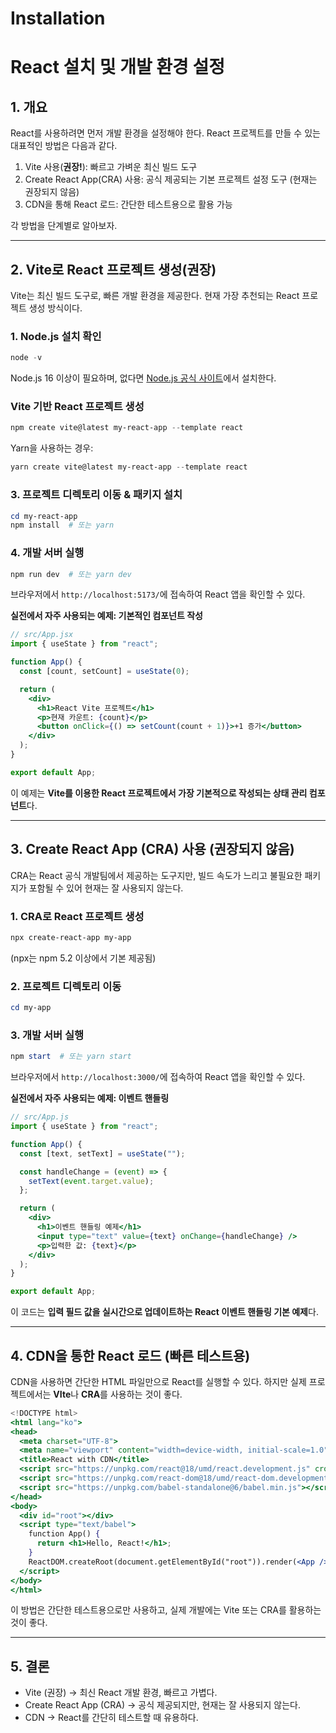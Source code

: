 # Installation

# **React 설치 및 개발 환경 설정**

## 1. 개요

React를 사용하려면 먼저 개발 환경을 설정해야 한다. React 프로젝트를 만들 수 있는 대표적인 방법은 다음과 같다.

1. Vite 사용(**권장!**): 빠르고 가벼운 최신 빌드 도구
2. Create React App(CRA) 사용: 공식 제공되는 기본 프로젝트 설정 도구 (현재는 권장되지 않음)
3. CDN을 통해 React 로드: 간단한 테스트용으로 활용 가능

각 방법을 단계별로 알아보자.

---

## 2. Vite로 React 프로젝트 생성(권장)

Vite는 최신 빌드 도구로, 빠른 개발 환경을 제공한다. 현재 가장 추천되는 React 프로젝트 생성 방식이다.

### 1. Node.js 설치 확인

```powershell
node -v
```

Node.js 16 이상이 필요하며, 없다면 [Node.js 공식 사이트](https://nodejs.org/en/download/current)에서 설치한다.

### Vite 기반 React 프로젝트 생성

```powershell
npm create vite@latest my-react-app --template react
```

 Yarn을 사용하는 경우:

```powershell
yarn create vite@latest my-react-app --template react
```

### 3. 프로젝트 디렉토리 이동 & 패키지 설치

```powershell
cd my-react-app
npm install  # 또는 yarn
```

### 4. 개발 서버 실행

```powershell
npm run dev  # 또는 yarn dev
```

브라우저에서 `http://localhost:5173/`에 접속하여 React 앱을 확인할 수 있다.

**실전에서 자주 사용되는 예제: 기본적인 컴포넌트 작성**

```jsx
// src/App.jsx
import { useState } from "react";

function App() {
  const [count, setCount] = useState(0);

  return (
    <div>
      <h1>React Vite 프로젝트</h1>
      <p>현재 카운트: {count}</p>
      <button onClick={() => setCount(count + 1)}>+1 증가</button>
    </div>
  );
}

export default App;
```

이 예제는 **Vite를 이용한 React 프로젝트에서 가장 기본적으로 작성되는 상태 관리 컴포넌트**다.

---

## 3. Create React App (CRA) 사용 (권장되지 않음)

CRA는 React 공식 개발팀에서 제공하는 도구지만, 빌드 속도가 느리고 불필요한 패키지가 포함될 수 있어 현재는 잘 사용되지 않는다.

### 1. CRA로 React 프로젝트 생성

```powershell
npx create-react-app my-app
```

(npx는 npm 5.2 이상에서 기본 제공됨)

### 2. 프로젝트 디렉토리 이동

```powershell
cd my-app
```

### 3. 개발 서버 실행

```powershell
npm start  # 또는 yarn start
```

브라우저에서 `http://localhost:3000/`에 접속하여 React 앱을 확인할 수 있다.

**실전에서 자주 사용되는 예제: 이벤트 핸들링**

```jsx
// src/App.js
import { useState } from "react";

function App() {
  const [text, setText] = useState("");

  const handleChange = (event) => {
    setText(event.target.value);
  };

  return (
    <div>
      <h1>이벤트 핸들링 예제</h1>
      <input type="text" value={text} onChange={handleChange} />
      <p>입력한 값: {text}</p>
    </div>
  );
}

export default App;
```

이 코드는 **입력 필드 값을 실시간으로 업데이트하는 React 이벤트 핸들링 기본 예제**다.

---

## 4. CDN을 통한 React 로드 (빠른 테스트용)

CDN을 사용하면 간단한 HTML 파일만으로 React를 실행할 수 있다. 하지만 실제 프로젝트에서는 **VIte**나 **CRA**를 사용하는 것이 좋다.

```jsx
<!DOCTYPE html>
<html lang="ko">
<head>
  <meta charset="UTF-8">
  <meta name="viewport" content="width=device-width, initial-scale=1.0">
  <title>React with CDN</title>
  <script src="https://unpkg.com/react@18/umd/react.development.js" crossorigin></script>
  <script src="https://unpkg.com/react-dom@18/umd/react-dom.development.js" crossorigin></script>
  <script src="https://unpkg.com/babel-standalone@6/babel.min.js"></script>
</head>
<body>
  <div id="root"></div>
  <script type="text/babel">
    function App() {
      return <h1>Hello, React!</h1>;
    }
    ReactDOM.createRoot(document.getElementById("root")).render(<App />);
  </script>
</body>
</html>
```

이 방법은 간단한 테스트용으로만 사용하고, 실제 개발에는 Vite 또는 CRA를 활용하는 것이 좋다.

---

## 5. 결론

- Vite (권장) → 최신 React 개발 환경, 빠르고 가볍다.
- Create React App (CRA) → 공식 제공되지만, 현재는 잘 사용되지 않는다.
- CDN → React를 간단히 테스트할 때 유용하다.